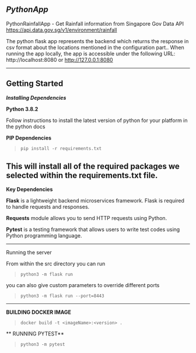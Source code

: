 _**PythonApp**_
---


PythonRainfallApp - Get Rainfall information from Singapore Gov Data API https://api.data.gov.sg/v1/environment/rainfall

The python flask app represents the backend which returns the response in csv format about the locations mentioned in the configuration part..
When running the app locally, the app is accessible under the following URL: http://localhost:8080 or  http://127.0.0.1:8080

---

Getting Started
---
_**Installing Dependencies**_

**Python 3.8.2**

Follow instructions to install the latest version of python for your platform in the python docs

**PIP Dependencies**

>`pip install -r requirements.txt `

This will install all of the required packages we selected within the requirements.txt file.
---
**Key Dependencies**


**Flask**  is a lightweight backend microservices framework. Flask is required to handle requests and responses.

**Requests** module allows you to send HTTP requests using Python.

**Pytest** is a testing framework that allows users to write test codes using Python programming language.

---

Running the server

From within the src directory you can run

>`python3 -m flask run `

you can also give custom parameters to override different ports

>`python3 -m flask run --port=8443
`
---


**BUILDING DOCKER IMAGE**

>`docker build -t <imageName>:<version> . `
  
** RUNNING PYTEST**
  
  >`python3 -m pytest`
  
